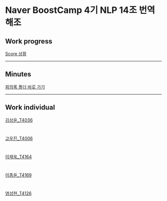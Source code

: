 # Naver BoostCamp 4기 NLP 14조 번역해조

## Work progress

[Score 상황](./work_integ/readme.md)
- - -
## Minutes

[회의록 폴더 바로 가기](./work_integ/minutes/)

- - - 
## Work individual

[김상윤_T4036](./work_indiv/sangyun/)  
#
[고우진_T4006](./work_indiv/woojin/)  
#
[이재욱_T4164](./work_indiv/jaewook/)  
#
[이종윤_T4169](./work_indiv/jongyun/)  
#
[염성현_T4126](./work_indiv/sunghyun/)   
#